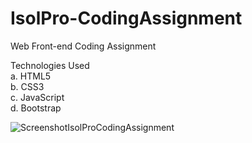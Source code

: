 # IsolPro-CodingAssignment
Web Front-end Coding Assignment

Technologies Used<br/>
  a. HTML5<br/>
  b. CSS3<br/>
  c. JavaScript<br/>
  d. Bootstrap<br/>
  
  ![ScreenshotIsolProCodingAssignment](https://user-images.githubusercontent.com/59506220/117579546-04eaf700-b111-11eb-9661-14db66acbe4c.png)
